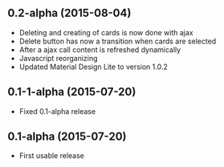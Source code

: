 ## 0.2-alpha (2015-08-04)
- Deleting and creating of cards is now done with ajax
- Delete button has now a transition when cards are selected
- After a ajax call content is refreshed dynamically
- Javascript reorganizing
- Updated Material Design Lite to version 1.0.2

## 0.1-1-alpha (2015-07-20)
- Fixed 0.1-alpha release

## 0.1-alpha (2015-07-20)
- First usable release
